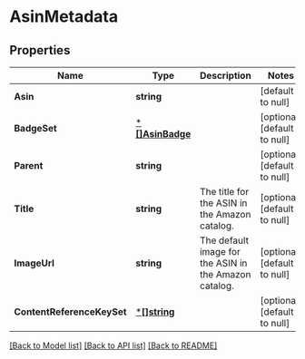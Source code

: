 # AsinMetadata

## Properties
Name | Type | Description | Notes
------------ | ------------- | ------------- | -------------
**Asin** | **string** |  | [default to null]
**BadgeSet** | [***[]AsinBadge**](array.md) |  | [optional] [default to null]
**Parent** | **string** |  | [optional] [default to null]
**Title** | **string** | The title for the ASIN in the Amazon catalog. | [optional] [default to null]
**ImageUrl** | **string** | The default image for the ASIN in the Amazon catalog. | [optional] [default to null]
**ContentReferenceKeySet** | [***[]string**](array.md) |  | [optional] [default to null]

[[Back to Model list]](../README.md#documentation-for-models) [[Back to API list]](../README.md#documentation-for-api-endpoints) [[Back to README]](../README.md)

